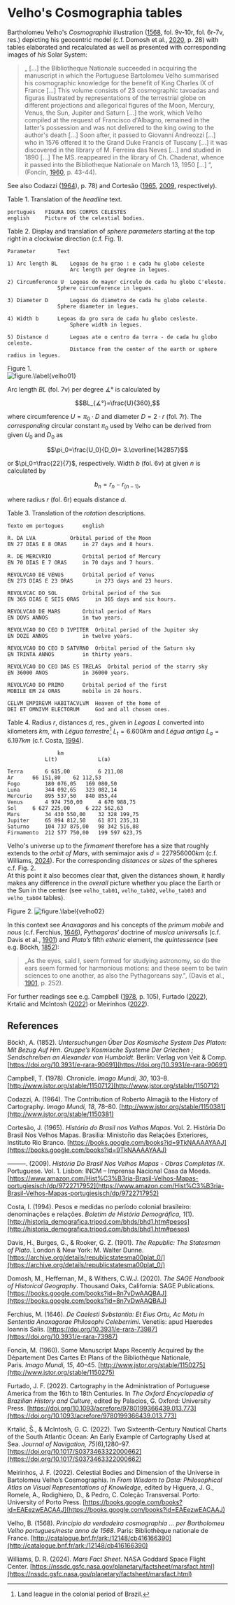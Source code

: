 # Velho's Cosmographia tables

Bartholomeu Velho's *Cosmographia* illustration ([1568](http://catalogue.bnf.fr/ark:/12148/cb416166390), fol. 9v-10r, fol. 6r-7v, res.) depicting his geocentric model (c.f. Domosh et al., [2020](https://books.google.com/books?id=8n7vDwAAQBAJ), p. 28) with tables elaborated and recalculated as well as presented with corresponding images of *his*  Solar System:

>„ [...] the Bibliotheque Nationale succeeded in acquiring the manuscript in which the Portuguese Bartolomeu Velho summarised his cosmographic knowledge for the benefit of King Charles IX of France [...] This volume consists of 23 cosmographic tavoadas and figuras illustrated by representations of the terrestrial globe on different projections and allegorical figures of the Moon, Mercury, Venus, the Sun, Jupiter and Saturn  [...] the work, which Velho compiled at the request of Francisco d'Albagno, remained in the latter's possession and was not delivered to the king owing to the author's death [...] Soon after, it passed to Giovanni Andreozzi [...] who in 1576 offered it to the Grand Duke Francis of Tuscany [...]  it was discovered in the library of M. Ferreira das Neves [...] and studied in 1890 [...] The MS. reappeared in the library of Ch. Chadenat, whence it passed into the Bibliotheque Nationale on March 13, 1950 [...] “, (Foncin, [1960](http://www.jstor.org/stable/1150275), p. 43-44).

See also Codazzi ([1964](http://www.jstor.org/stable/1150381)), p. 78) and Cortesão ([1965](https://books.google.com/books?id=9TkNAAAAYAAJ), [2009](https://www.amazon.com/Hist%C3%B3ria-Brasil-Velhos-Mapas-portugiesisch/dp/9722717952), respectively).

Table 1. Translation of the *headline* text.		
~~~
portugues	FIGURA DOS CORPOS CELESTES			
english		Picture of the celestial bodies.
~~~

Table 2. Display and translation of *sphere parameters* starting at the top right in a clockwise direction (c.f. Fig. 1).		
~~~
Parameter		Text	

1) Arc length BL	Legoas de hu grao : e cada hu globo celeste
                	Arc length per degree in legues.	

2) Circumference U	Legoas do mayor circulo de cada hu globo C'eleste.				
          		Sphere circumference in legues.	

3) Diameter D		Legoas do diametro de cada hu globo celeste.	
         		Sphere diameter in legues.	

4) Width b		Legoas da gro sura de cada hu globo cesleste.	
                	Sphere width in legues.	
	
5) Distance d		Legoas ate o centro da terra ‐ de cada hu globo celeste.
                	Distance from the center of the earth or sphere radius in legues.  
~~~
Figure 1. 		
![figure.\label{velho01}](velho01.png)

Arc length *BL* (fol. 7v) per degree $∡°$ is calculated by

$$BL_{∡°}=\frac{U}{360},$$

where circumference $U=\pi_0⋅D$ and diameter $D=2⋅r$ (fol. 7r). The *corresponding* circular constant $\pi_0$ used by Velho can be derived from given $U_0$ and $D_0$ as

$$\pi_0=\frac{U_0}{D_0}= 3.\overline{142857}$$

or $\pi_0=\frac{22}{7}$, respectively. Width $b$ (fol. 6v) at given $n$ is calculated by

$$b_n=r_n-r_{(n-1)},$$

where radius $r$ (fol. 6r) equals distance $d$.

Table 3. Translation of the *rotation* descriptions.		
~~~
Texto em portogues		english

R. DA LVA			Orbital period of the Moon
EN 27 DIAS E 8 ORAS		in 27 days and 8 hours.

R. DE MERCVRIO			Orbital period of Mercury
EN 70 DIAS E 7 ORAS		in 70 days and 7 hours.

REVOLVCAO DE VENUS		Orbital period of Venus
EN 273 DIAS E 23 ORAS		in 273 days and 23 hours.

REVOLVCAC DO SOL		Orbital period of the Sun
EN 365 DIAS E SEIS ORAS		in 365 days and six hours.

REVOLVCAO DE MARS		Orbital period of Mars
EN DOVS ANNOS			in two years.

REVOLVCAO DO CEO D IVPITER	Orbital period of the Jupiter sky
EN DOZE ANNOS			in twelve years.

REVOLVCAO DO CEO D SATVRNO	Orbital period of the Saturn sky
EN TRINTA ANNOS			in thirty years.

REVOLVCAO DO CEO DAS ES TRELAS	Orbital period of the starry sky
EN 36000 ANOS			in 36000 years.

REVOLVCAO DO PRIMO		Orbital period of the first
MOBILE EM 24 ORAS		mobile in 24 hours.

CELVM EMPIREVM HABITACVLVM	Heaven of the home of
DEI ET OMNIVM ELECTORUM		God and all chosen ones.
~~~
Table 4. Radius *r*, distances *d*, res., given in *Legoas* $L$ converted into kilometers *km*, with *Légua terrestre*[^1] $L_t=6.600km$ and *Légua antiga* $L_a=6.197km$ (c.f. Costa, [1994](http://historia_demografica.tripod.com/bhds/bhd1.htm#pesos)).
[^1]:Land league in the colonial period of Brazil.
~~~
                km		
        	L(t)             L(a)
	
Terra	 	6 615,00         6 211,08 	
Ar	 	66 151,80 	 62 112,53 	 
Fogo		180 076,05 	 169 080,50 	 
Luna		344 092,65 	 323 082,14 	 
Mercurio	895 537,50 	 840 855,44 	 
Venus		4 974 750,00 	 4 670 988,75 	 
Sol	 	6 627 225,00 	 6 222 562,63 	 
Mars	 	34 430 550,00 	 32 328 199,75 	 
Jupiter	 	65 894 812,50 	 61 871 235,31 	 
Saturno	 	104 737 875,00 	 98 342 516,88 	 
Firmamento	212 577 750,00 	 199 597 623,75  
~~~
Velho's universe up to the *firmament* therefore has a size that roughly extends to the *orbit of Mars*, with semimajor axis $d=227956000km$ (c.f. Williams, [2024](https://nssdc.gsfc.nasa.gov/planetary/factsheet/marsfact.html)).
For the corresponding *distances* or *sizes* of the spheres c.f. Fig. 2.  
At this point it also becomes clear that, given the distances shown, it hardly makes any difference in the *overall* picture whether you place the Earth or the Sun in the center (see `velho_tab01`, `velho_tab02`, `velho_tab03` and `velho_tab04` tables).  

Figure 2.
![figure.\label{velho02}](velho02.png)

In this context see *Anaxagoras* and his concepts of the *primum mobile* and *nous* (c.f. Ferchius, [1646](https://doi.org/10.3931/e-rara-73987)), *Pythagoras‘* doctrine of *musica universalis* (c.f. Davis et al., [1901](https://archive.org/details/republicstatesma00plat_0/)) and *Plato’s* fifth *etheric* element, the *quintessence* (see e.g. Böckh, [1852](https://doi.org/10.3931/e-rara-90691)):

>„As the eyes, said I, seem formed for studying astronomy, so do the ears seem formed for harmonious motions: and these seem to be twin sciences to one another, as also the Pythagoreans say.", (Davis et al., [1901](https://archive.org/details/republicstatesma00plat_0/), p. 252).
>
For further readings see e.g. Campbell ([1978](http://www.jstor.org/stable/1150712), p. 105), Furtado ([2022](https://doi.org/10.1093/acrefore/9780199366439.013.773)), Krtalić and McIntosh ([2022](https://doi.org/10.1017/S0373463322000662)) or Meirinhos ([2022](https://books.google.com/books?id=EAEezwEACAAJ)).

## References

Böckh, A. (1852). *Untersuchungen Über Das Kosmische System Des Platon: Mit Bezug Auf Hrn. Gruppe’s Kosmische Systeme Der Griechen ; Sendschreiben an Alexander von Humboldt*. Berlin: Verlag von Veit & Comp. [https://doi.org/10.3931/e-rara-90691](https://doi.org/10.3931/e-rara-90691)

Campbell, T. (1978). Chronicle. *Imago Mundi, 30*, 103–8. [http://www.jstor.org/stable/1150712](http://www.jstor.org/stable/1150712)

Codazzi, A. (1964). The Contribution of Roberto Almagià to the History of Cartography. *Imago Mundi, 18*, 78–80. [http://www.jstor.org/stable/1150381](http://www.jstor.org/stable/1150381)

Cortesão, J. (1965). *História do Brasil nos Velhos Mapas*. Vol. 2. História Do Brasil Nos Velhos Mapas. Brasilia: Ministor̄io das Relações Exteriores, Instituto Rio Branco. [https://books.google.com/books?id=9TkNAAAAYAAJ](https://books.google.com/books?id=9TkNAAAAYAAJ)

———. (2009). *História Do Brasil Nos Velhos Mapas - Obras Completas IX*. Portuguese. Vol. 1. Lisbon: INCM – Imprensa Nacional Casa da Moeda. [https://www.amazon.com/Hist%C3%B3ria-Brasil-Velhos-Mapas-portugiesisch/dp/9722717952](https://www.amazon.com/Hist%C3%B3ria-Brasil-Velhos-Mapas-portugiesisch/dp/9722717952)

Costa, I. (1994). Pesos e medidas no período colonial brasileiro: denominações e relações. *Boletim de História Demográfica, 1*(1). [http://historia_demografica.tripod.com/bhds/bhd1.htm#pesos](http://historia_demografica.tripod.com/bhds/bhd1.htm#pesos)

Davis, H., Burges, G., & Rooker, G. Z. (1901). *The Republic: The Statesman of Plato*. London & New York: M. Walter Dunne. [https://archive.org/details/republicstatesma00plat_0/](https://archive.org/details/republicstatesma00plat_0/)

Domosh, M., Heffernan, M., & Withers, C.W.J. (2020). *The SAGE Handbook of Historical Geography*. Thousand Oaks, California: SAGE Publications. [https://books.google.com/books?id=8n7vDwAAQBAJ](https://books.google.com/books?id=8n7vDwAAQBAJ)

Ferchius, M. (1646). *De Caelesti Svbstantia: Et Eius Ortu, Ac Motu in Sententia Anaxagorae Philosophi Celeberrimi*. Venetiis: apud Haeredes Ioannis Salis. [https://doi.org/10.3931/e-rara-73987](https://doi.org/10.3931/e-rara-73987)

Foncin, M. (1960). Some Manuscript Maps Recently Acquired by the Département Des Cartes Et Plans of the Bibliothèque Nationale, Paris. *Imago Mundi, 15*, 40–45. [http://www.jstor.org/stable/1150275](http://www.jstor.org/stable/1150275)

Furtado, J. F. (2022). Cartography in the Administration of Portuguese America from the 16th to 18th Centuries. In *The Oxford Encyclopedia of Brazilian History and Culture*, edited by Palacios, G. Oxford: University Press. [https://doi.org/10.1093/acrefore/9780199366439.013.773](https://doi.org/10.1093/acrefore/9780199366439.013.773)

Krtalić, Š., & McIntosh, G. C. (2022). Two Sixteenth-Century Nautical Charts of the South Atlantic Ocean: An Early Example of Cartography Used at Sea. *Journal of Navigation, 75*(6),1280–97. [https://doi.org/10.1017/S0373463322000662](https://doi.org/10.1017/S0373463322000662)

Meirinhos, J. F. (2022). Celestial Bodies and Dimension of the Universe in Bartolomeu Velho’s Cosmographia. In *From Wisdom to Data: Philosophical Atlas on Visual Representations of Knowledge*, edited by Higuera, J. G., Romele, A., Rodighiero, D., & Pedro, C. Coleção Transversal. Porto: University of Porto Press. [https://books.google.com/books?id=EAEezwEACAAJ](https://books.google.com/books?id=EAEezwEACAAJ)

Velho, B. (1568). *Principio da verdadeira cosmographia ... per Bartholomeu Velho portugues/neste anno de 1568*. Paris: Bibliothèque nationale de France. [http://catalogue.bnf.fr/ark:/12148/cb416166390](http://catalogue.bnf.fr/ark:/12148/cb416166390)

Williams, D. R. (2024). *Mars Fact Sheet*. NASA Goddard Space Flight Center. [https://nssdc.gsfc.nasa.gov/planetary/factsheet/marsfact.html](https://nssdc.gsfc.nasa.gov/planetary/factsheet/marsfact.html)

